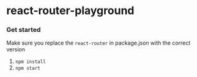 react-router-playground
===

### Get started

Make sure you replace the `react-router` in package.json with the correct version

1. `npm install`
2. `npm start`

